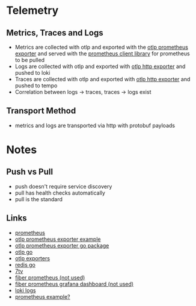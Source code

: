 # Telemetry

## Metrics, Traces and Logs

- Metrics are collected with otlp and exported with the [otlp prometheus exporter](https://pkg.go.dev/go.opentelemetry.io/otel/exporters/prometheus) and served with the [prometheus client library](https://pkg.go.dev/go.opentelemetry.io/otel/exporters/prometheus) for prometheus to be pulled
- Logs are collected with otlp and exported with [otlp http exporter](go.opentelemetry.io/otel/exporters/otlp/otlplog/otlploghttp) and pushed to loki
- Traces are collected with otlp and exported with [otlp http exporter](http://go.opentelemetry.io/otel/exporters/otlp/otlptrace/otlptracehttp) and pushed to tempo
- Correlation between logs -> traces, traces -> logs exist

## Transport Method

- metrics and logs are transported via http with protobuf payloads

# Notes

## Push vs Pull

- push doesn't require service discovery
- pull has health checks automatically
- pull is the standard


## Links

- [prometheus](https://prometheus.io/docs/prometheus/latest/installation)
- [otlp prometheus exporter example](https://github.com/open-telemetry/opentelemetry-go-contrib/blob/main/examples/prometheus/main.go)
- [otlp prometheus exporter go package](https://pkg.go.dev/go.opentelemetry.io/otel/exporters/prometheus)
- [otlp go](https://opentelemetry.io/docs/languages/go/instrumentation)
- [otlp exporters](https://opentelemetry.io/docs/languages/go/exporters/#prometheus-experimental)
- [redis go](https://redis.uptrace.dev/guide/go-redis.html)
- [7tv](https://github.com/SevenTV/API)
- [fiber prometheus (not used)](https://github.com/ansrivas/fiberprometheus)
- [fiber prometheus grafana dashboard (not used)](https://grafana.com/grafana/dashboards/14331-fiber-framework-processes/)
- [loki logs](https://github.com/open-telemetry/opentelemetry-collector-contrib/blob/main/exporter/lokiexporter/README.md)
- [prometheus example?](https://github.com/open-telemetry/opentelemetry-go-contrib/blob/main/examples/prometheus/main.go)
